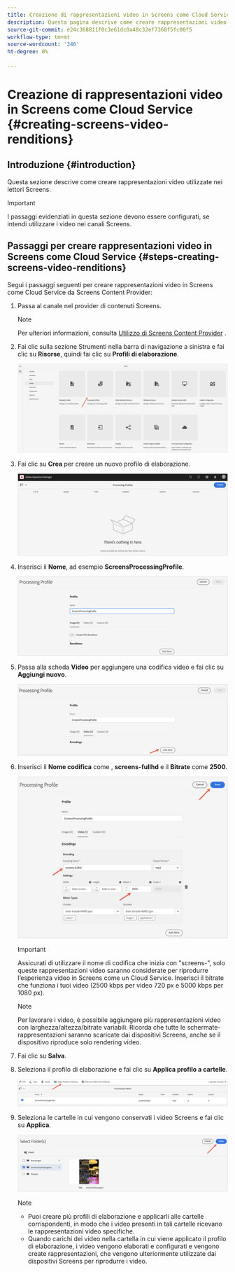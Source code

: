 ```yaml
---
title: Creazione di rappresentazioni video in Screens come Cloud Service
description: Questa pagina descrive come creare rappresentazioni video in Screens come Cloud Service.
source-git-commit: e24c368811f0c3e61dc0a48c32ef7368f5fc00f5
workflow-type: tm+mt
source-wordcount: '346'
ht-degree: 0%

---
```



# Creazione di rappresentazioni video in Screens come Cloud Service {#creating-screens-video-renditions}

## Introduzione {#introduction}

Questa sezione descrive come creare rappresentazioni video utilizzate nei lettori Screens.

>[!IMPORTANT]
>I passaggi evidenziati in questa sezione devono essere configurati, se intendi utilizzare i video nei canali Screens.

## Passaggi per creare rappresentazioni video in Screens come Cloud Service {#steps-creating-screens-video-renditions}

Segui i passaggi seguenti per creare rappresentazioni video in Screens come Cloud Service da Screens Content Provider:

1. Passa al canale nel provider di contenuti Screens.

   >[!NOTE]
   >Per ulteriori informazioni, consulta [Utilizzo di Screens Content Provider](https://experienceleague.adobe.com/docs/experience-manager-cloud-service/screens-as-cloud-service/configure-screens-cloud/using-screens-content-provider.html?lang=en#screens-content-provider) .

1. Fai clic sulla sezione Strumenti nella barra di navigazione a sinistra e fai clic su **Risorse**, quindi fai clic su **Profili di elaborazione**.

   ![](/help/screens-cloud/assets/configure/screens-cp-3.png)

1. Fai clic su **Crea** per creare un nuovo profilo di elaborazione.

   ![](/help/screens-cloud/assets/configure/screens-video-2.png)

1. Inserisci il **Nome**, ad esempio **ScreensProcessingProfile**.

   ![](/help/screens-cloud/assets/configure/screens-video-3.png)

1. Passa alla scheda **Video** per aggiungere una codifica video e fai clic su **Aggiungi nuovo**.

   ![](/help/screens-cloud/assets/configure/screens-video-4a.png)

1. Inserisci il **Nome codifica** come , **screens-fullhd** e il **Bitrate** come **2500**.

   ![](/help/screens-cloud/assets/configure/screens-video-4.png)

   >[!IMPORTANT]
   >Assicurati di utilizzare il nome di codifica che inizia con &quot;screens-&quot;, solo queste rappresentazioni video saranno considerate per riprodurre l’esperienza video in Screens come un Cloud Service. Inserisci il bitrate che funziona i tuoi video (2500 kbps per video 720 px e 5000 kbps per 1080 px).

   >[!NOTE]
   >Per lavorare i video, è possibile aggiungere più rappresentazioni video con larghezza/altezza/bitrate variabili. Ricorda che tutte le schermate- rappresentazioni saranno scaricate dai dispositivi Screens, anche se il dispositivo riproduce solo rendering video.

1. Fai clic su **Salva**.

1. Seleziona il profilo di elaborazione e fai clic su **Applica profilo a cartelle**.

   ![](/help/screens-cloud/assets/configure/screens-video-5.png)

1. Seleziona le cartelle in cui vengono conservati i video Screens e fai clic su **Applica**.

   ![](/help/screens-cloud/assets/configure/screens-video-6.png)

   >[!NOTE]
   >* Puoi creare più profili di elaborazione e applicarli alle cartelle corrispondenti, in modo che i video presenti in tali cartelle ricevano le rappresentazioni video specifiche.
   >* Quando carichi dei video nella cartella in cui viene applicato il profilo di elaborazione, i video vengono elaborati e configurati e vengono create rappresentazioni, che vengono ulteriormente utilizzate dai dispositivi Screens per riprodurre i video.


